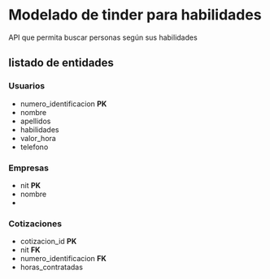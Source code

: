 # Modelado de tinder para habilidades
API que permita buscar personas según sus habilidades

## listado de entidades 

### Usuarios 

- numero_identificacion **PK**
- nombre
- apellidos
- habilidades
- valor_hora
- telefono

### Empresas

- nit **PK**
- nombre
- 

### Cotizaciones

- cotizacion_id **PK**
- nit **FK**
- numero_identificacion **FK**
- horas_contratadas

